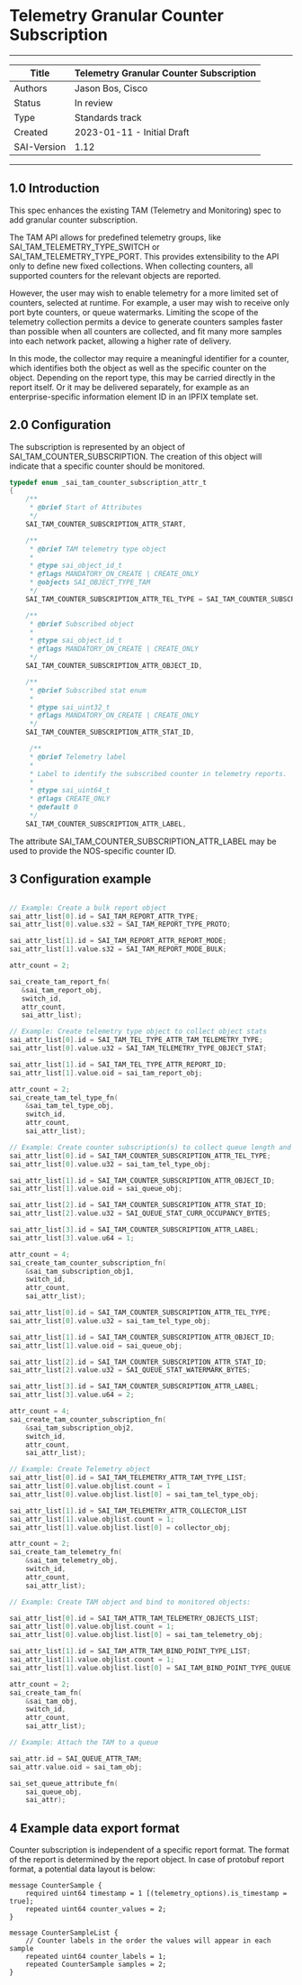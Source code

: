 #  Telemetry Granular Counter Subscription
-------------------------------------------------------------------------------
 Title       | Telemetry Granular Counter Subscription
-------------|-----------------------------------------------------------------
 Authors     | Jason Bos, Cisco
 Status      | In review
 Type        | Standards track
 Created     | 2023-01-11 - Initial Draft
 SAI-Version | 1.12
-------------------------------------------------------------------------------


## 1.0  Introduction

This spec enhances the existing TAM (Telemetry and Monitoring) spec to add granular counter subscription.

The TAM API  allows for predefined telemetry groups, like SAI_TAM_TELEMETRY_TYPE_SWITCH or SAI_TAM_TELEMETRY_TYPE_PORT. This provides extensibility to the API only to define new fixed collections. When collecting counters, all supported counters for the relevant objects are reported.

However, the user may wish to enable telemetry for a more limited set of counters, selected at runtime. For example, a user may wish to receive only port byte counters, or queue watermarks. Limiting the scope of the telemetry collection permits a device to generate counters samples faster than possible when all counters are collected, and fit many more samples into each network packet, allowing a higher rate of delivery.

In this mode, the collector may require a meaningful identifier for a counter, which identifies both the object as well as the specific counter on the object.
Depending on the report type, this may be carried directly in the report itself. Or it may be delivered separately, for example as an enterprise-specific
information element ID in an IPFIX template set.

## 2.0 Configuration

The subscription is represented by an object of SAI_TAM_COUNTER_SUBSCRIPTION. The creation of this object will indicate that a specific counter should be monitored.

```c
typedef enum _sai_tam_counter_subscription_attr_t
{
    /**
     * @brief Start of Attributes
     */
    SAI_TAM_COUNTER_SUBSCRIPTION_ATTR_START,

    /**
     * @brief TAM telemetry type object
     *
     * @type sai_object_id_t
     * @flags MANDATORY_ON_CREATE | CREATE_ONLY
     * @objects SAI_OBJECT_TYPE_TAM
     */
    SAI_TAM_COUNTER_SUBSCRIPTION_ATTR_TEL_TYPE = SAI_TAM_COUNTER_SUBSCRIPTION_ATTR_START,

    /**
     * @brief Subscribed object
     *
     * @type sai_object_id_t
     * @flags MANDATORY_ON_CREATE | CREATE_ONLY
     */
    SAI_TAM_COUNTER_SUBSCRIPTION_ATTR_OBJECT_ID,

    /**
     * @brief Subscribed stat enum
     *
     * @type sai_uint32_t
     * @flags MANDATORY_ON_CREATE | CREATE_ONLY
     */
    SAI_TAM_COUNTER_SUBSCRIPTION_ATTR_STAT_ID,

     /**
     * @brief Telemetry label
     *
     * Label to identify the subscribed counter in telemetry reports.
     *
     * @type sai_uint64_t
     * @flags CREATE_ONLY
     * @default 0
     */
    SAI_TAM_COUNTER_SUBSCRIPTION_ATTR_LABEL,
```

The attribute SAI_TAM_COUNTER_SUBSCRIPTION_ATTR_LABEL may be used to provide the NOS-specific counter ID.


## 3 Configuration example

```c

// Example: Create a bulk report object
sai_attr_list[0].id = SAI_TAM_REPORT_ATTR_TYPE;
sai_attr_list[0].value.s32 = SAI_TAM_REPORT_TYPE_PROTO;

sai_attr_list[1].id = SAI_TAM_REPORT_ATTR_REPORT_MODE;
sai_attr_list[1].value.s32 = SAI_TAM_REPORT_MODE_BULK;

attr_count = 2;

sai_create_tam_report_fn(
   &sai_tam_report_obj,
   switch_id,
   attr_count,
   sai_attr_list);

// Example: Create telemetry type object to collect object stats
sai_attr_list[0].id = SAI_TAM_TEL_TYPE_ATTR_TAM_TELEMETRY_TYPE;
sai_attr_list[0].value.u32 = SAI_TAM_TELEMETRY_TYPE_OBJECT_STAT;

sai_attr_list[1].id = SAI_TAM_TEL_TYPE_ATTR_REPORT_ID;
sai_attr_list[1].value.oid = sai_tam_report_obj;

attr_count = 2;
sai_create_tam_tel_type_fn(
    &sai_tam_tel_type_obj,
    switch_id,
    attr_count,
    sai_attr_list);

// Example: Create counter subscription(s) to collect queue length and watermark
sai_attr_list[0].id = SAI_TAM_COUNTER_SUBSCRIPTION_ATTR_TEL_TYPE;
sai_attr_list[0].value.u32 = sai_tam_tel_type_obj;

sai_attr_list[1].id = SAI_TAM_COUNTER_SUBSCRIPTION_ATTR_OBJECT_ID;
sai_attr_list[1].value.oid = sai_queue_obj;

sai_attr_list[2].id = SAI_TAM_COUNTER_SUBSCRIPTION_ATTR_STAT_ID;
sai_attr_list[2].value.u32 = SAI_QUEUE_STAT_CURR_OCCUPANCY_BYTES;

sai_attr_list[3].id = SAI_TAM_COUNTER_SUBSCRIPTION_ATTR_LABEL;
sai_attr_list[3].value.u64 = 1;

attr_count = 4;
sai_create_tam_counter_subscription_fn(
    &sai_tam_subscription_obj1,
    switch_id,
    attr_count,
    sai_attr_list);

sai_attr_list[0].id = SAI_TAM_COUNTER_SUBSCRIPTION_ATTR_TEL_TYPE;
sai_attr_list[0].value.u32 = sai_tam_tel_type_obj;

sai_attr_list[1].id = SAI_TAM_COUNTER_SUBSCRIPTION_ATTR_OBJECT_ID;
sai_attr_list[1].value.oid = sai_queue_obj;

sai_attr_list[2].id = SAI_TAM_COUNTER_SUBSCRIPTION_ATTR_STAT_ID;
sai_attr_list[2].value.u32 = SAI_QUEUE_STAT_WATERMARK_BYTES;

sai_attr_list[3].id = SAI_TAM_COUNTER_SUBSCRIPTION_ATTR_LABEL;
sai_attr_list[3].value.u64 = 2;

attr_count = 4;
sai_create_tam_counter_subscription_fn(
    &sai_tam_subscription_obj2,
    switch_id,
    attr_count,
    sai_attr_list);

// Example: Create Telemetry object
sai_attr_list[0].id = SAI_TAM_TELEMETRY_ATTR_TAM_TYPE_LIST;
sai_attr_list[0].value.objlist.count = 1
sai_attr_list[0].value.objlist.list[0] = sai_tam_tel_type_obj;

sai_attr_list[1].id = SAI_TAM_TELEMETRY_ATTR_COLLECTOR_LIST
sai_attr_list[1].value.objlist.count = 1;
sai_attr_list[1].value.objlist.list[0] = collector_obj;

attr_count = 2;
sai_create_tam_telemetry_fn(
    &sai_tam_telemetry_obj,
    switch_id,
    attr_count,
    sai_attr_list);

// Example: Create TAM object and bind to monitored objects:

sai_attr_list[0].id = SAI_TAM_ATTR_TAM_TELEMETRY_OBJECTS_LIST;
sai_attr_list[0].value.objlist.count = 1;
sai_attr_list[0].value.objlist.list[0] = sai_tam_telemetry_obj;

sai_attr_list[1].id = SAI_TAM_ATTR_TAM_BIND_POINT_TYPE_LIST;
sai_attr_list[1].value.objlist.count = 1;
sai_attr_list[1].value.objlist.list[0] = SAI_TAM_BIND_POINT_TYPE_QUEUE;

attr_count = 2;
sai_create_tam_fn(
    &sai_tam_obj,
    switch_id,
    attr_count,
    sai_attr_list);

// Example: Attach the TAM to a queue

sai_attr.id = SAI_QUEUE_ATTR_TAM;
sai_attr.value.oid = sai_tam_obj;

sai_set_queue_attribute_fn(
    sai_queue_obj,
    sai_attr);
```

## 4 Example data export format

Counter subscription is independent of a specific report format. The format of the report is determined by the report object. In case of protobuf report format, a potential data layout is below:

```
message CounterSample {
    required uint64 timestamp = 1 [(telemetry_options).is_timestamp = true];
    repeated uint64 counter_values = 2;
}

message CounterSampleList {
    // Counter labels in the order the values will appear in each sample
    repeated uint64 counter_labels = 1;
    repeated CounterSample samples = 2;
}
```


